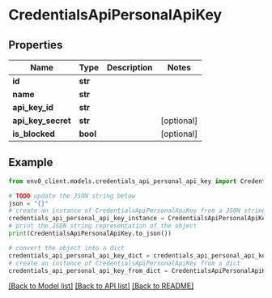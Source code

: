 # CredentialsApiPersonalApiKey


## Properties

Name | Type | Description | Notes
------------ | ------------- | ------------- | -------------
**id** | **str** |  | 
**name** | **str** |  | 
**api_key_id** | **str** |  | 
**api_key_secret** | **str** |  | [optional] 
**is_blocked** | **bool** |  | [optional] 

## Example

```python
from env0_client.models.credentials_api_personal_api_key import CredentialsApiPersonalApiKey

# TODO update the JSON string below
json = "{}"
# create an instance of CredentialsApiPersonalApiKey from a JSON string
credentials_api_personal_api_key_instance = CredentialsApiPersonalApiKey.from_json(json)
# print the JSON string representation of the object
print(CredentialsApiPersonalApiKey.to_json())

# convert the object into a dict
credentials_api_personal_api_key_dict = credentials_api_personal_api_key_instance.to_dict()
# create an instance of CredentialsApiPersonalApiKey from a dict
credentials_api_personal_api_key_from_dict = CredentialsApiPersonalApiKey.from_dict(credentials_api_personal_api_key_dict)
```
[[Back to Model list]](../README.md#documentation-for-models) [[Back to API list]](../README.md#documentation-for-api-endpoints) [[Back to README]](../README.md)


